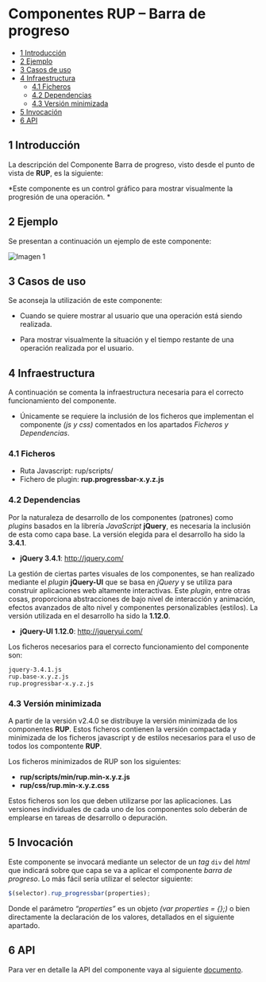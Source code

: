 #	Componentes RUP – Barra de progreso


<!-- MDTOC maxdepth:6 firsth1:1 numbering:0 flatten:0 bullets:1 updateOnSave:1 -->

   - [1 Introducción](#1-introducción)   
   - [2 Ejemplo](#2-ejemplo)   
   - [3 Casos de uso](#3-casos-de-uso)   
   - [4 Infraestructura](#4-infraestructura)   
      - [4.1 Ficheros](#4.1-ficheros)   
      - [4.2 Dependencias](#4.2-dependencias)   
      - [4.3 Versión minimizada](#4.3-versión-minimizada)   
   - [5 Invocación](#5-invocación)   
   - [6 API](#6-api)   

<!-- /MDTOC -->

## 1 Introducción
La descripción del Componente Barra de progreso, visto desde el punto de vista de **RUP**, es la siguiente:

*Este componente es un control gráfico para mostrar visualmente la progresión de una operación.
*


## 2 Ejemplo
Se presentan a continuación un ejemplo de este componente:

![Imagen 1](img/rup.progressBar_1.png)

## 3 Casos de uso
Se aconseja la utilización de este componente:

+	Cuando se quiere mostrar al usuario que una operación está siendo realizada.

+	Para mostrar visualmente la situación y el tiempo restante de una operación realizada por el usuario.

## 4 Infraestructura
A continuación se comenta la infraestructura necesaria para el correcto funcionamiento del componente.

* Únicamente se requiere la inclusión de los ficheros que implementan el componente *(js y css)* comentados en los apartados *Ficheros y Dependencias*.

### 4.1 Ficheros

- Ruta Javascript: rup/scripts/
- Fichero de plugin: **rup.progressbar-x.y.z.js**


### 4.2 Dependencias

Por la naturaleza de desarrollo de los componentes (patrones) como *plugins* basados en la librería *JavaScript* **jQuery**, es necesaria la inclusión de esta como capa base. La versión elegida para el desarrollo ha sido la **3.4.1**.
* **jQuery 3.4.1**: http://jquery.com/

La gestión de ciertas partes visuales de los componentes, se han realizado mediante el *plugin* **jQuery-UI** que se basa en *jQuery* y se utiliza para construir aplicaciones web altamente interactivas. Este *plugin*, entre otras cosas, proporciona abstracciones de bajo nivel de interacción y animación, efectos avanzados de alto nivel y componentes personalizables (estilos). La versión utilizada en el desarrollo ha sido la **1.12.0**.

* **jQuery-UI 1.12.0**: http://jqueryui.com/

Los ficheros necesarios para el correcto funcionamiento del componente son:

    jquery-3.4.1.js
    rup.base-x.y.z.js
    rup.progressbar-x.y.z.js

### 4.3 Versión minimizada

A partir de la versión v2.4.0 se distribuye la versión minimizada de los componentes **RUP**. Estos ficheros contienen la versión compactada y minimizada de los ficheros javascript y de estilos necesarios para el uso de todos los compontente **RUP**.

Los ficheros minimizados de RUP son los siguientes:
* **rup/scripts/min/rup.min-x.y.z.js**
* **rup/css/rup.min-x.y.z.css**

Estos ficheros son los que deben utilizarse por las aplicaciones. Las versiones individuales de cada uno de los componentes solo deberán de emplearse en tareas de desarrollo o depuración.


##	5 Invocación

Este componente se invocará mediante un selector de un *tag* `div` del *html* que indicará sobre que capa se va a aplicar el componente *barra de progreso*. Lo más fácil sería utilizar el selector siguiente:
```javascript
$(selector).rup_progressbar(properties);
```

Donde el parámetro *“properties”* es un objeto *(var properties = {};)* o bien directamente la declaración de los valores, detallados en el siguiente apartado.

## 6 API

Para ver en detalle la API del componente vaya al siguiente [documento](../api/rup.progressbar.md).
